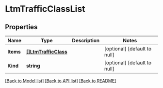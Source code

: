 # LtmTrafficClassList

## Properties
Name | Type | Description | Notes
------------ | ------------- | ------------- | -------------
**Items** | [**[]LtmTrafficClass**](ltm_trafficClass.md) |  | [optional] [default to null]
**Kind** | **string** |  | [optional] [default to null]

[[Back to Model list]](../README.md#documentation-for-models) [[Back to API list]](../README.md#documentation-for-api-endpoints) [[Back to README]](../README.md)


